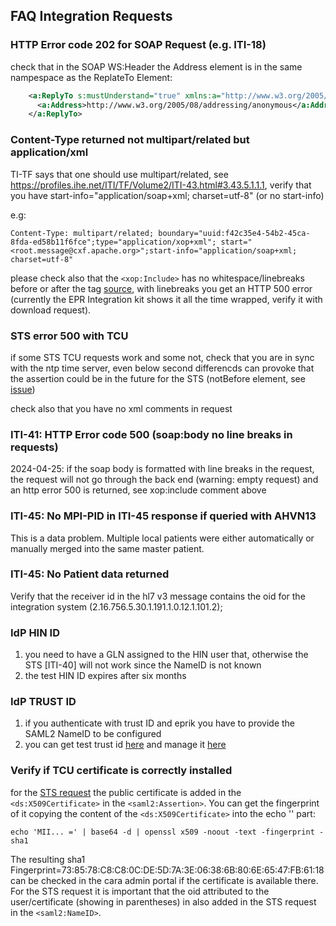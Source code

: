 ## FAQ Integration Requests

### HTTP Error code 202 for SOAP Request (e.g. ITI-18)

check that in the SOAP WS:Header the Address element is in the same nampespace as the ReplateTo Element:

```xml
    <a:ReplyTo s:mustUnderstand="true" xmlns:a="http://www.w3.org/2005/08/addressing">
      <a:Address>http://www.w3.org/2005/08/addressing/anonymous</a:Address>
    </a:ReplyTo>
```

### Content-Type returned not multipart/related but application/xml 

TI-TF says that one should use multipart/related, see https://profiles.ihe.net/ITI/TF/Volume2/ITI-43.html#3.43.5.1.1.1, verify that you have start-info="application/soap+xml; charset=utf-8" (or no start-info)

e.g:

```
Content-Type: multipart/related; boundary="uuid:f42c35e4-54b2-45ca-8fda-ed58b11f6fce";type="application/xop+xml"; start=" <root.message@cxf.apache.org>";start-info="application/soap+xml; charset=utf-8"
```

please check also that the `<xop:Include>` has no whitespace/linebreaks before or after the tag [source](https://profiles.ihe.net/ITI/TF/Volume2/ch-V.html#Appendix%20V:~:text=Example%20of%20XOP-,optimized,-content.%C2%A0%20NOTE%3A%C2%A0%20xop), with linebreaks you get an HTTP 500 error (currently the EPR Integration kit shows it all the time wrapped, verify it with download request).

### STS error 500 with TCU

if some STS TCU requests work and some not, check that you are in sync with the ntp time server, even below second differencds can provoke
that the assertion could be in the future for the STS (notBefore element, see [issue](https://github.com/ahdis/ch-emed-pmp/issues/40))

check also that you have no xml comments in request


### ITI-41: HTTP Error code 500 (soap:body no line breaks in requests)

2024-04-25: if the soap body is formatted with line breaks in the request, the request will not go through the back end (warning: empty request) and an http error 500 is returned, see xop:include comment above

### ITI-45: No MPI-PID in ITI-45 response if queried with AHVN13
This is a data problem. Multiple local patients were either automatically or manually merged into the same master patient. 

### ITI-45: No Patient data returned
Verify that the receiver id in the hl7 v3 message contains the oid for the integration system (2.16.756.5.30.1.191.1.0.12.1.101.2);

### IdP HIN ID

1. you need to have a GLN assigned to the HIN user that, otherwise the STS [ITI-40] will not work since the NameID is not known
2. the test HIN ID expires after six months

### IdP TRUST ID

1. if you authenticate with trust ID and eprik you have to provide the SAML2 NameID to be configured
2. you can get test trust id [here](https://register-int.trustid.ch/trustid) and manage it [here](https://my-int.trustid.ch) 

### Verify if TCU certificate is correctly installed
for the [STS request](https://test.ahdis.ch/eprik-cara/#/transaction/1b60dd65-182a-4faf-8df7-edb70ef3184b) the public certificate is added in the `<ds:X509Certificate>` in the `<saml2:Assertion>`. You can get the fingerprint of it copying the content of the `<ds:X509Certificate>` into the echo '' part:

```
echo 'MII... =' | base64 -d | openssl x509 -noout -text -fingerprint -sha1
```

The resulting sha1 Fingerprint=73:85:78:C8:C8:0C:DE:5D:7A:3E:06:38:6B:80:6E:65:47:FB:61:18 can be checked in the cara admin portal if the certificate is available there. 
For the STS request it is important that the oid attributed to the user/certificate (showing in parentheses) in also added in the STS request in the `<saml2:NameID>`.

